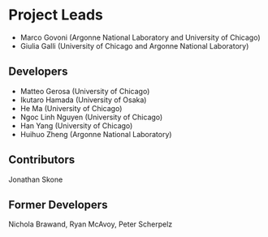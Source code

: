 # Project Leads 

- Marco Govoni (Argonne National Laboratory and University of Chicago)
- Giulia Galli (University of Chicago and Argonne National Laboratory)

## Developers

- Matteo Gerosa (University of Chicago)
- Ikutaro Hamada (University of Osaka)
- He Ma (University of Chicago)
- Ngoc Linh Nguyen (University of Chicago)
- Han Yang (University of Chicago)
- Huihuo Zheng (Argonne National Laboratory)

## Contributors

Jonathan Skone

## Former Developers

Nichola Brawand,
Ryan McAvoy,
Peter Scherpelz
